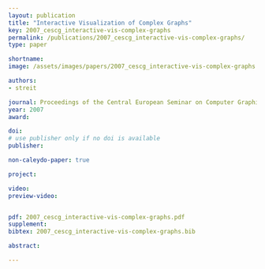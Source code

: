 ```yaml
---
layout: publication
title: "Interactive Visualization of Complex Graphs"
key: 2007_cescg_interactive-vis-complex-graphs
permalink: /publications/2007_cescg_interactive-vis-complex-graphs/
type: paper

shortname:
image: /assets/images/papers/2007_cescg_interactive-vis-complex-graphs.png

authors:
- streit

journal: Proceedings of the Central European Seminar on Computer Graphics (CESCG '07)
year: 2007
award: 

doi: 
# use publisher only if no doi is available
publisher: 

non-caleydo-paper: true

project:

video:
preview-video:


pdf: 2007_cescg_interactive-vis-complex-graphs.pdf
supplement:
bibtex: 2007_cescg_interactive-vis-complex-graphs.bib

abstract: 

---
```



